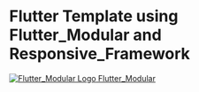 # Flutter Template using Flutter_Modular and Responsive_Framework

[![Flutter_Modular Logo](https://modular.flutterando.com.br/img/logo.png "Flutter Modular Logo") Flutter_Modular](https://modular.flutterando.com.br)
